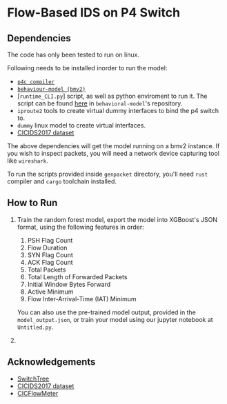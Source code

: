 # Flow-Based IDS on P4 Switch

## Dependencies

The code has only been tested to run on linux.

Following needs to be installed inorder to run the model:

- [`p4c compiler`](https://github.com/p4lang/p4c)
- [`behaviour-model (bmv2)`](https://github.com/p4lang/behavioral-model)
- [`runtime_CLI.py`] script, as well as python enviroment to run it. The script can be found [here](https://github.com/p4lang/behavioral-model/blob/main/tools/runtime_CLI.py) in `behavioral-model`'s repository.
- `iproute2` tools to create virtual dummy interfaces to bind the p4 switch to.
- `dummy` linux model to create virtual interfaces.
- [CICIDS2017 dataset](https://www.unb.ca/cic/datasets/ids-2017.html)

The above dependencies will get the model running on a bmv2 instance. If you wish to inspect packets, you will need a network device capturing tool like `wireshark`.

To run the scripts provided inside `genpacket` directory, you'll need `rust` compiler and `cargo` toolchain installed.

## How to Run

1. Train the random forest model, export the model into XGBoost's JSON format, using the following features in order:
	1. PSH Flag Count
	2. Flow Duration
	3. SYN Flag Count
	4. ACK Flag Count
	5. Total Packets
	6. Total Length of Forwarded Packets
	7. Initial Window Bytes Forward
	8. Active Minimum
	9. Flow Inter-Arrival-Time (IAT) Minimum

   You can also use the pre-trained model output, provided in the `model_output.json`, or train your model using our jupyter notebook at `Untitled.py`.
2.

## Acknowledgements

- [SwitchTree](https://github.com/ksingh25/SwitchTree)
- [CICIDS2017 dataset](https://www.unb.ca/cic/datasets/ids-2017.html)
- [CICFlowMeter](https://github.com/CanadianInstituteForCybersecurity/CICFlowMeter)

